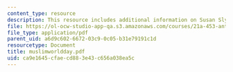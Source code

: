 ```yaml
---
content_type: resource
description: This resource includes additional information on Susan Slyomovics's book.
file: https://ol-ocw-studio-app-qa.s3.amazonaws.com/courses/21a-453-anthropology-of-the-middle-east-spring-2004/ca9e1645cfaecd883e43c656a038ea5c_muslimworldday.pdf
file_type: application/pdf
parent_uid: a6d9c602-6672-03c9-0c05-b31e79191c1d
resourcetype: Document
title: muslimworldday.pdf
uid: ca9e1645-cfae-cd88-3e43-c656a038ea5c
---
```

